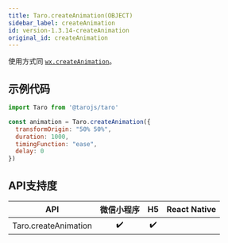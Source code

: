 ```yaml
---
title: Taro.createAnimation(OBJECT)
sidebar_label: createAnimation
id: version-1.3.14-createAnimation
original_id: createAnimation
---
```



使用方式同 [`wx.createAnimation`](https://developers.weixin.qq.com/miniprogram/dev/api/wx.createAnimation.html)。

## 示例代码

```jsx
import Taro from '@tarojs/taro'

const animation = Taro.createAnimation({
  transformOrigin: "50% 50%",
  duration: 1000,
  timingFunction: "ease",
  delay: 0
})
```



## API支持度


| API | 微信小程序 | H5 | React Native |
| :-: | :-: | :-: | :-: |
| Taro.createAnimation | ✔️ | ✔️ |  |

